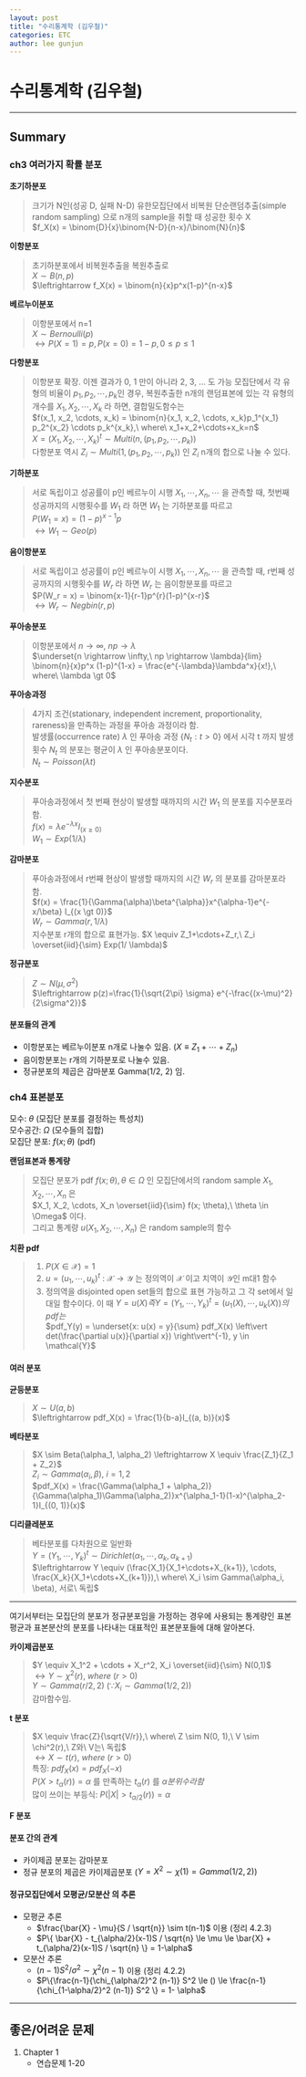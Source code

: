 ```yaml
---
layout: post
title: "수리통계학 (김우철)"
categories: ETC
author: lee gunjun
---
```


# 수리통계학 (김우철)

---

## Summary

### ch3 여러가지 확률 분포

**초기하분포**
> 크기가 N인(성공 D, 실패 N-D) 유한모집단에서 비복원 단순랜덤추출(simple random sampling) 으로 n개의 sample을 취할 때 성공한 횟수 X\
> $f_X(x) = \binom{D}{x}\binom{N-D}{n-x}/\binom{N}{n}$

**이항분포**
> 초기하분포에서 비복원추출을 복원추출로\
> $X \sim B(n, p)$\
> $\leftrightarrow f_X(x) = \binom{n}{x}p^x(1-p)^{n-x}$

**베르누이분포**
> 이항분포에서 n=1\
> $X \sim Bernoulli(p)$\
> $\leftrightarrow P(X=1) = p, P(x=0) = 1-p, 0 \le p \le 1$

**다항분포**
> 이항분포 확장. 이젠 결과가 0, 1 만이 아니라 2, 3, ... 도 가능
> 모집단에서 각 유형의 비율이 $p_1, p_2, \cdots, p_k$인 경우, 복원추출한 n개의 랜덤표본에 있는 각 유형의 개수를 $X_1, X_2, \cdots, X_k$ 라 하면, 결합밀도함수는\
> $f(x_1, x_2, \cdots, x_k) = \binom{n}{x_1, x_2, \cdots, x_k}p_1^{x_1} p_2^{x_2} \cdots p_k^{x_k},\ where\ x_1+x_2+\cdots+x_k=n$\
> $X = (X_1, X_2, \cdots, X_k)^t \sim Multi(n, (p_1, p_2, \cdots, p_k))$\
> 다항분포 역시 $Z_i \sim Multi(1, (p_1, p_2, \cdots, p_k))$ 인 $Z_i$ n개의 합으로 나눌 수 있다.

**기하분포**
> 서로 독립이고 성공률이 p인 베르누이 시행 $X_1, \cdots, X_n, \cdots$ 을 관측할 때, 첫번째 성공까지의 시행횟수를 $W_1$ 라 하면 $W_1$ 는 기하분포를 따르고\
> $P(W_1 = x) = (1-p)^{x-1}p$\
> $\leftrightarrow W_1 \sim Geo(p)$

**음이항분포**
> 서로 독립이고 성공률이 p인 베르누이 시행 $X_1, \cdots, X_n, \cdots$ 을 관측할 때, r번째 성공까지의 시행횟수를 $W_r$ 라 하면 $W_r$ 는 음이항분포를 따르고\
> $P(W_r = x) = \binom{x-1}{r-1}p^{r}(1-p)^{x-r}$\
> $\leftrightarrow W_r \sim Negbin(r, p)$

**푸아송분포**
> 이항분포에서 $n \rightarrow \infty,\ np \rightarrow \lambda$\
> $\underset{n \rightarrow \infty,\ np \rightarrow \lambda}{lim} \binom{n}{x}p^x (1-p)^{1-x} = \frac{e^{-\lambda}\lambda^x}{x!},\ where\ \lambda \gt 0$

**푸아송과정**
> 4가지 조건(stationary, independent increment, proportionality, rareness)을  만족하는 과정을 푸아송 과정이라 함.\
> 발생률(occurrence rate) $\lambda$ 인 푸아송 과정 {$N_{t} : t \gt 0$} 에서 시각 t 까지 발생횟수 $N_t$ 의 분포는 평균이 $\lambda$ 인 푸아송분포이다.\
> $N_t \sim Poisson(\lambda t)$

**지수분포**
> 푸아송과정에서 첫 번째 현상이 발생할 때까지의 시간 $W_1$ 의 분포를 지수분포라 함.\
> $f(x) = \lambda e^{-\lambda x}I_{(x \ge 0)}$\
> $W_1 \sim Exp(1/\lambda)$

**감마분포**
> 푸아송과정에서 r번째 현상이 발생할 때까지의 시간 $W_r$ 의 분포를 감마분포라 함.\
> $f(x) = \frac{1}{\Gamma(\alpha)\beta^{\alpha}}x^{\alpha-1}e^{-x/\beta} I_{(x \gt 0)}$\
> $W_r \sim Gamma(r, 1/ \lambda)$\
> 지수분포 r개의 합으로 표현가능. $X \equiv Z_1+\cdots+Z_r,\ Z_i \overset{iid}{\sim} Exp(1/ \lambda)$

**정규분포**
> $Z \sim N(\mu, \sigma^2)$\
> $\leftrightarrow p(z)=\frac{1}{\sqrt{2\pi} \sigma} e^{-\frac{(x-\mu)^2}{2\sigma^2}}$

#### 분포들의 관계

* 이항분포는 베르누이분포 n개로 나눌수 있음. ($X \equiv Z_1 + \cdots + Z_n$)
* 음이항분포는 r개의 기하분포로 나눌수 있음.
* 정규분포의 제곱은 감마분포 Gamma(1/2, 2) 임.

### ch4 표본분포

모수: $\theta$ (모집단 분포를 결정하는 특성치)\
모수공간: $\Omega$ (모수들의 집합)\
모집단 분포: $f(x; \theta)$ (pdf)

**랜덤표본과 통계량**
> 모집단 분포가 pdf $f(x; \theta), \theta \in \Omega$ 인 모집단에서의 random sample $X_1, X_2, \cdots, X_n$ 은\
> $X_1, X_2, \cdots, X_n \overset{iid}{\sim} f(x; \theta),\ \theta \in \Omega$ 이다.\
> 그리고 통계량 $u(X_1, X_2, \cdots, X_n)$ 은 random sample의 함수

**치환 pdf**
> 1. $P(X \in \mathcal{X}) = 1$
> 2. $u = (u_1, \cdots, u_k)^t$ : $\mathcal{X} \rightarrow \mathcal{Y}$ 는 정의역이 $\mathcal{X}$ 이고 치역이 $\mathcal{Y}$인 m대1 함수
> 3. 정의역을 disjointed open set들의 합으로 표현 가능하고 그 각 set에서 일대일 함수이다.
> 이 때 $Y = u(X) 즉 Y = (Y_1, \cdots, Y_k)^t = (u_1(X), \cdots, u_k(X)) 의 pdf는$\
> $pdf_Y(y) = \underset{x: u(x) = y}{\sum} pdf_X(x) \left\vert det(\frac{\partial u(x)}{\partial x}) \right\vert^{-1}, y \in \mathcal{Y}$

#### 여러 분포

**균등분포**
> $X \sim U(a, b)$\
> $\leftrightarrow pdf_X(x) = \frac{1}{b-a}I_{(a, b)}(x)$

**베타분포**
> $X \sim Beta(\alpha_1, \alpha_2) \leftrightarrow X \equiv \frac{Z_1}{Z_1 + Z_2}$\
> $Z_i \sim Gamma(\alpha_i, \beta),\ i=1,2$\
> $pdf_X(x) = \frac{\Gamma(\alpha_1 + \alpha_2)}{\Gamma(\alpha_1)\Gamma(\alpha_2)}x^{\alpha_1-1}(1-x)^{\alpha_2-1}I_{(0, 1)}(x)$

**디리클레분포**
> 베타분포를 다차원으로 일반화\
> $Y = (Y_1, \cdots, Y_k)^t \sim Dirichlet(\alpha_1, \cdots, \alpha_k, \alpha_{k+1})$\
> $\leftrightarrow Y \equiv (\frac{X_1}{X_1+\cdots+X_{k+1}}, \cdots, \frac{X_k}{X_1+\cdots+X_{k+1}}),\ where\ X_i \sim Gamma(\alpha_i, \beta), 서로\ 독립$

-----

여기서부터는 모집단의 분포가 정규분포임을 가정하는 경우에 사용되는 통계량인 표본평균과 표본분산의 분포를 나타내는 대표적인 표본분포들에 대해 알아본다.

**카이제곱분포**
> $Y \equiv X_1^2 + \cdots + X_r^2, X_i \overset{iid}{\sim} N(0,1)$\
> $\leftrightarrow Y \sim \chi^2(r),\ where\ (r>0)$\
> $Y \sim Gamma(r/2, 2)$ ($\because X_i \sim Gamma(1/2, 2)$)\
> 감마함수임.

**t 분포**
> $X \equiv \frac{Z}{\sqrt{V/r}},\ where\ Z \sim N(0, 1),\ V \sim \chi^2(r),\ Z와\ V는\ 독립$\
> $\leftrightarrow X \sim t(r),\ where\ (r>0)$\
> 특징: $pdf_X(x) = pdf_X(-x)$\
> $P(X \gt t_\alpha (r)) = \alpha$ 를 만족하는 $t_\alpha (r)$ 를 $\alpha 분위수라 함$\
> 많이 쓰이는 부등식: $P(|X| \gt t_{\alpha/2} (r)) = \alpha$

**F 분포**


#### 분포 간의 관계

* 카이제곱 분포는 감마분포
* 정규 분포의 제곱은 카이제곱분포 ($Y = X^2 \sim \chi(1) = Gamma(1/2, 2)$)

#### 정규모집단에서 모평균/모분산 의 추론
* 모평균 추론
    * $\frac{\bar{X} - \mu}{S / \sqrt{n}} \sim t(n-1)$ 이용 (정리 4.2.3)
    * $P\{ \bar{X} - t_{\alpha/2}(x-1)S / \sqrt{n} \le \mu \le \bar{X} + t_{\alpha/2}(x-1)S / \sqrt{n} \} = 1-\alpha$
* 모분산 추론
    * $(n-1)S^2/\sigma^2 \sim \chi^2(n-1)$ 이용 (정리 4.2.2)
    * $P\{\frac{n-1}{\chi_{\alpha/2}^2 (n-1)} S^2 \le () \le \frac{n-1}{\chi_{1-\alpha/2}^2 (n-1)} S^2 \} = 1- \alpha$

****
## 좋은/어려운 문제

1. Chapter 1
    - 연습문제 1-20
